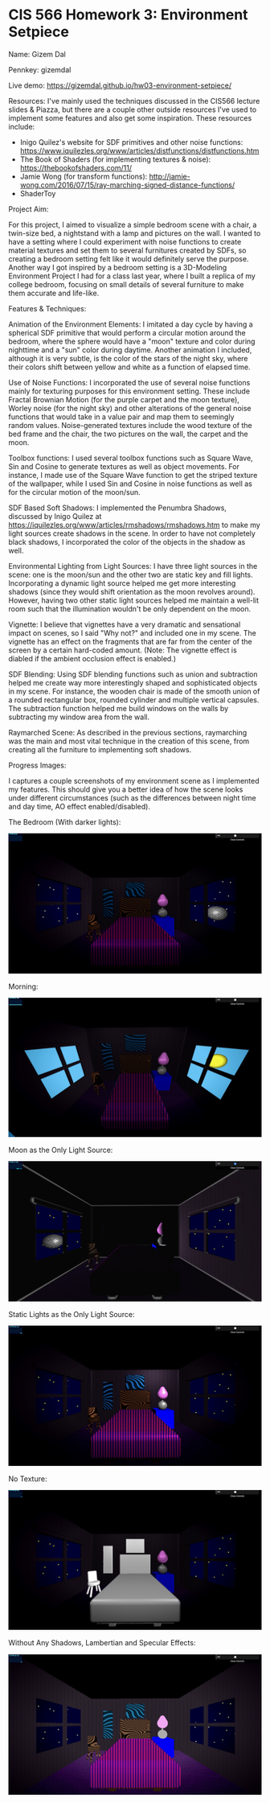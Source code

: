 # CIS 566 Homework 3: Environment Setpiece

Name: Gizem Dal

Pennkey: gizemdal

Live demo: https://gizemdal.github.io/hw03-environment-setpiece/

Resources:
I've mainly used the techniques discussed in the CIS566 lecture slides & Piazza, but there are a couple other outside resources I've used to implement some features and also get some inspiration. These resources include:

- Inigo Quilez's website for SDF primitives and other noise functions: https://www.iquilezles.org/www/articles/distfunctions/distfunctions.htm
- The Book of Shaders (for implementing textures & noise): https://thebookofshaders.com/11/
- Jamie Wong (for transform functions): http://jamie-wong.com/2016/07/15/ray-marching-signed-distance-functions/
- ShaderToy

Project Aim:

For this project, I aimed to visualize a simple bedroom scene with a chair, a twin-size bed, a nightstand with a lamp and pictures on the wall. I wanted to have a setting where I could experiment with noise functions to create material textures and set them to several furnitures created by SDFs, so creating a bedroom setting felt like it would definitely serve the purpose. Another way I got inspired by a bedroom setting is a 3D-Modeling Environment Project I had for a class last year, where I built a replica of my college bedroom, focusing on small details of several furniture to make them accurate and life-like.

Features & Techniques:

Animation of the Environment Elements: I imitated a day cycle by having a spherical SDF primitive that would perform a circular motion around the bedroom, where the sphere would have a "moon" texture and color during nighttime and a "sun" color during daytime. Another animation I included, although it is very subtle, is the color of the stars of the night sky, where their colors shift between yellow and white as a function of elapsed time.

Use of Noise Functions: I incorporated the use of several noise functions mainly for texturing purposes for this environment setting. These include Fractal Brownian Motion (for the purple carpet and the moon texture), Worley noise (for the night sky) and other alterations of the general noise functions that would take in a value pair and map them to seemingly random values. Noise-generated textures include the wood texture of the bed frame and the chair, the two pictures on the wall, the carpet and the moon.

Toolbox functions: I used several toolbox functions such as Square Wave, Sin and Cosine to generate textures as well as object movements. For instance, I made use of the Square Wave function to get the striped texture of the wallpaper, while I used Sin and Cosine in noise functions as well as for the circular motion of the moon/sun.

SDF Based Soft Shadows: I implemented the Penumbra Shadows, discussed by Inigo Quilez at https://iquilezles.org/www/articles/rmshadows/rmshadows.htm to make my light sources create shadows in the scene. In order to have not completely black shadows, I incorporated the color of the objects in the shadow as well.

Environmental Lighting from Light Sources: I have three light sources in the scene: one is the moon/sun and the other two are static key and fill lights. Incorporating a dynamic light source helped me get more interesting shadows (since they would shift orientation as the moon revolves around). However, having two other static light sources helped me maintain a well-lit room such that the illumination wouldn't be only dependent on the moon.

Vignette: I believe that vignettes have a very dramatic and sensational impact on scenes, so I said "Why not?" and included one in my scene. The vignette has an effect on the fragments that are far from the center of the screen by a certain hard-coded amount. (Note: The vignette effect is diabled if the ambient occlusion effect is enabled.)

SDF Blending: Using SDF blending functions such as union and subtraction helped me create way more interestingly shaped and sophisticated objects in my scene. For instance, the wooden chair is made of the smooth union of a rounded rectangular box, rounded cylinder and multiple vertical capsules. The subtraction function helped me build windows on the walls by subtracting
my window area from the wall.

Raymarched Scene: As described in the previous sections, raymarching was the main and most vital technique in the creation of this scene, from creating all the furniture to implementing soft shadows.

Progress Images:

I captures a couple screenshots of my environment scene as I implemented my features. This should give you a better idea of how the scene looks under different circumstances (such as the differences between night time and day time, AO effect enabled/disabled).

The Bedroom (With darker lights):

![Initial](progress_imgs/dark.png)

Morning:

![Morning](progress_imgs/morning.png)

Moon as the Only Light Source:

![Moon](progress_imgs/only_moon.png)

Static Lights as the Only Light Source:

![Static](progress_imgs/only_static.png)

No Texture:

![No texture](progress_imgs/no_texture.png)

Without Any Shadows, Lambertian and Specular Effects:

![Flat](progress_imgs/flat.png)
